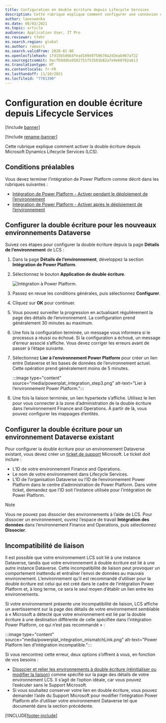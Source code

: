 ```yaml
---
title: Configuration en double écriture depuis Lifecycle Services
description: Cette rubrique explique comment configurer une connexion de double écriture à partir de Microsoft Dynamics Lifecycle Services (LCS).
author: laneswenka
ms.date: 08/03/2021
ms.topic: article
audience: Application User, IT Pro
ms.reviewer: tfehr
ms.search.region: global
ms.author: ramasri
ms.search.validFrom: 2020-01-06
ms.openlocfilehash: 1fd15b5d664fead10949750678a2d3eab967af22
ms.sourcegitcommit: 9acfb9ddba9582751f53501b82a7e9e60702a613
ms.translationtype: HT
ms.contentlocale: fr-FR
ms.lasthandoff: 11/10/2021
ms.locfileid: "7781390"
---
```

# <a name="dual-write-setup-from-lifecycle-services"></a>Configuration en double écriture depuis Lifecycle Services

[!include [banner](../../includes/banner.md)]

[!include [rename-banner](~/includes/cc-data-platform-banner.md)]

Cette rubrique explique comment activer la double écriture depuis Microsoft Dynamics Lifecycle Services (LCS).

## <a name="prerequisites"></a>Conditions préalables

Vous devez terminer l’intégration de Power Platform comme décrit dans les rubriques suivantes :

+ [Intégration de Power Platform - Activer pendant le déploiement de l’environnement](../../power-platform/enable-power-platform-integration.md#enable-during-deploy)
+ [Intégration de Power Platform - Activer après le déploiement de l’environnement](../../power-platform/enable-power-platform-integration.md#enable-after-deploy)

## <a name="set-up-dual-write-for-new-dataverse-environments"></a>Configurer la double écriture pour les nouveaux environnements Dataverse

Suivez ces étapes pour configurer la double écriture depuis la page **Détails de l’environnement** de LCS :

1. Dans la page **Détails de l’environnement**, développez la section **Intégration de Power Platform**.

2. Sélectionnez le bouton **Application de double écriture**.

    ![Intégration à Power Platform.](media/powerplat_integration_step2.png)

3. Passez en revue les conditions générales, puis sélectionnez **Configurer**.

4. Cliquez sur **OK** pour continuer.

5. Vous pouvez surveiller la progression en actualisant régulièrement la page des détails de l’environnement. La configuration prend généralement 30 minutes au maximum.  

6. Une fois la configuration terminée, un message vous informera si le processus a réussi ou échoué. Si la configuration a échoué, un message d’erreur associé s’affiche. Vous devez corriger les erreurs avant de passer à l’étape suivante.

7. Sélectionnez **Lier à l’environnement Power Platform** pour créer un lien entre Dataverse et les bases de données de l’environnement actuel. Cette opération prend généralement moins de 5 minutes.

    :::image type="content" source="media/powerplat_integration_step3.png" alt-text="Lier à l’environnement Power Platform.":::

8. Une fois la liaison terminée, un lien hypertexte s’affiche. Utilisez le lien pour vous connecter à la zone d’administration de la double écriture dans l’environnement Finance and Operations. À partir de là, vous pouvez configurer les mappages d’entités.

## <a name="set-up-dual-write-for-an-existing-dataverse-environment"></a>Configurer la double écriture pour un environnement Dataverse existant

Pour configurer la double écriture pour un environnement Dataverse existant, vous devez créer un [ticket de support](../../lifecycle-services/lcs-support.md) Microsoft. Le ticket doit inclure :

+ L’ID de votre environnement Finance and Operations.
+ Le nom de votre environnement dans Lifecycle Services.
+ L’ID de l’organisation Dataverse ou l’ID de l’environnement Power Platform dans le centre d’administration de Power Platform. Dans votre ticket, demandez que l’ID soit l’instance utilisée pour l’intégration de Power Platform.

> [!NOTE]
> Vous ne pouvez pas dissocier des environnements à l’aide de LCS. Pour dissocier un environnement, ouvrez l’espace de travail **Intégration des données** dans l’environnement Finance and Operations, puis sélectionnez **Dissocier**.

## <a name="linking-mismatch"></a>Incompatibilité de liaison

Il est possible que votre environnement LCS soit lié à une instance Dataverse, tandis que votre environnement à double écriture est lié à une autre instance Dataverse. Cette incompatibilité de liaison peut provoquer un comportement inattendu et entraîner l’envoi de données au mauvais environnement. L’environnement qu’il est recommandé d’utiliser pour la double écriture est celui qui est créé dans le cadre de l’intégration Power Platform et, à long terme, ce sera le seul moyen d’établir un lien entre les environnements.

Si votre environnement présente une incompatibilité de liaison, LCS affiche un avertissement sur la page des détails de votre environnement semblable à « Microsoft a détecté que votre environnement est lié par la double écriture à une destination différente de celle spécifiée dans l’intégration Power Platform, ce qui n’est pas recommandé » :

:::image type="content" source="media/powerplat_integration_mismatchLink.png" alt-text="Power Platform lien d’intégration incompatible.":::

Si vous rencontrez cette erreur, deux options s’offrent à vous, en fonction de vos besoins :

+ [Dissocier et relier les environnements à double écriture (réinitialiser ou modifier la liaison)](relink-environments.md#scenario-reset-or-change-linking) comme spécifié sur la page des détails de votre environnement LCS. Il s’agit de l’option idéale, car vous pouvez l’exécuter sans le Support Microsoft.  
+ Si vous souhaitez conserver votre lien en double écriture, vous pouvez demander l’aide du Support Microsoft pour modifier l’intégration Power Platform afin d’utiliser votre environnement Dataverse tel que documenté dans la section précédente.  

[!INCLUDE[footer-include](../../../../includes/footer-banner.md)]
